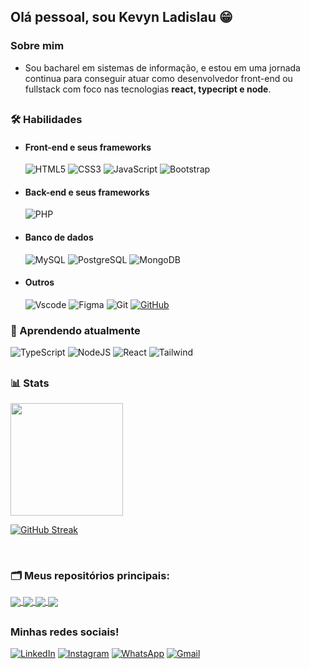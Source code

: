 ## Olá pessoal, sou Kevyn Ladislau 😁

### Sobre mim
- Sou bacharel em sistemas de informação, e estou em uma jornada continua para conseguir atuar como desenvolvedor front-end ou fullstack com foco nas tecnologias **react, typecript e node**.
##

### 🛠️ Habilidades

- #### Front-end e seus frameworks
  ![HTML5](https://img.shields.io/badge/HTML5-0D1117?style=for-the-badge&logo=html5&logoColor=orange)
  ![CSS3](https://img.shields.io/badge/CSS3-0D1117?style=for-the-badge&logo=css3&logoColor=blue)
  ![JavaScript](https://img.shields.io/badge/JavaScript-0D1117?style=for-the-badge&logo=javascript&logoColor=F7DF1E)
  ![Bootstrap](https://img.shields.io/badge/-boostrap-0D1117?style=for-the-badge&logo=bootstrap&labelColor=0D1117)

- #### Back-end e seus frameworks
  ![PHP](https://img.shields.io/badge/PHP-0D1117?style=for-the-badge&logo=php&logoColor=777BB4)

- #### Banco de dados
  ![MySQL](https://img.shields.io/badge/MySQL-0D1117?style=for-the-badge&logo=mysql&logoColor=white)
  ![PostgreSQL](https://img.shields.io/badge/PostgreSQL-0D1117?style=for-the-badge&logo=postgresql)
  ![MongoDB](https://img.shields.io/badge/MongoDB-0D1117?style=for-the-badge&logo=mongodb&logoColor=%234ea94b.svg)
  
- #### Outros
  ![Vscode](https://img.shields.io/badge/Vscode-0D1117?style=for-the-badge&logo=visual-studio-code&logoColor=007ACC)
  ![Figma](https://img.shields.io/badge/Figma-0D1117?style=for-the-badge&logo=figma&logoColor=figma)
  ![Git](https://img.shields.io/badge/GIT-0D1117?style=for-the-badge&logo=git&logoColor=E44C30)
  [![GitHub](https://img.shields.io/badge/GitHub-0D1117?style=for-the-badge&logo=github&logoColor=white)](https://github.com/SEUUSERNAME)


### 🌱 Aprendendo atualmente
  ![TypeScript](https://img.shields.io/badge/TypeScript-007ACC?style=for-the-badge&logo=typescript&logoColor=white)
  ![NodeJS](https://img.shields.io/badge/node.js-6DA55F?style=for-the-badge&logo=node.js&logoColor=white)
  ![React](https://img.shields.io/badge/React-20232A?style=for-the-badge&logo=react&logoColor=61DAFB)
  ![Tailwind](https://img.shields.io/badge/tailwindcss-%2338B2AC.svg?style=for-the-badge&logo=tailwind-css&logoColor=white)
##

### 📊 Stats
  
<img height="180em" src="https://github-readme-stats.vercel.app/api/top-langs/?username=kevynfirst&layout=compact&langs_count=6&theme=dark"/>

[![GitHub Streak](https://streak-stats.demolab.com/?user=kevynfirst&theme=rising-sun&background=151515&border=FFF&dates=e38a44)](https://git.io/streak-stats)

<br>

### 🗂️ Meus repositórios principais:
<a href="https://github.com/kevynfirst/rpg-fichas-gerador">
  <img align="center" src="https://github-readme-stats.vercel.app/api/pin/?username=kevynfirst&repo=rpg-fichas-gerador&&theme=dark" />
</a>
<a href="https://github.com/kevynfirst/site-curriculo">
  <img align="center" src="https://github-readme-stats.vercel.app/api/pin/?username=kevynfirst&repo=site-curriculo&&theme=dark" />
</a>
<a href="https://github.com/kevynfirst/quiz">
  <img align="center" src="https://github-readme-stats.vercel.app/api/pin/?username=kevynfirst&repo=quiz&&theme=dark" />
</a>
<a href="https://github.com/kevynfirst/sistema-werpsystem">
  <img align="center" src="https://github-readme-stats.vercel.app/api/pin/?username=kevynfirst&repo=sistema-werpsystem&&theme=dark" />
</a>

##

### Minhas redes sociais!
[![LinkedIn](https://img.shields.io/badge/LinkedIn-0077B5?style=for-the-badge&logo=linkedin&logoColor=white)](https://www.linkedin.com/in/kevynfirst)
[![Instagram](https://img.shields.io/badge/-Instagram-%23E4405F?style=for-the-badge&logo=instagram&logoColor=white)](https://instagram.com/kevynfirst)
[![WhatsApp](https://img.shields.io/badge/WhatsApp-25D366?style=for-the-badge&logo=whatsapp&logoColor=white)](https://wa.me/+5511999364636)
[![Gmail](https://img.shields.io/badge/Gmail-333333?style=for-the-badge&logo=gmail&logoColor=red)](mailto:SEUGMAIL)

